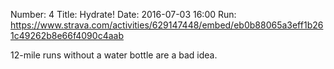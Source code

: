 Number: 4
Title: Hydrate!
Date: 2016-07-03 16:00
Run: https://www.strava.com/activities/629147448/embed/eb0b88065a3eff1b261c49262b8e66f4090c4aab

12-mile runs without a water bottle are a bad idea.
